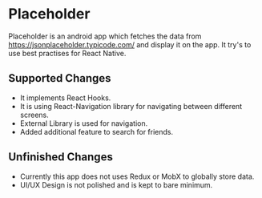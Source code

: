# Placeholder

Placeholder is an android app which fetches the data from https://jsonplaceholder.typicode.com/ and display it on the app. It try's to use best practises for React Native.

## Supported Changes 

 - It implements React Hooks. 
 - It is using React-Navigation library for navigating between different screens.
 - External Library is used for navigation.
 - Added additional feature to search for friends.

## Unfinished Changes

 - Currently this app does not uses Redux or MobX to globally store
   data.
 - UI/UX Design is not polished  and is kept to bare minimum. 
